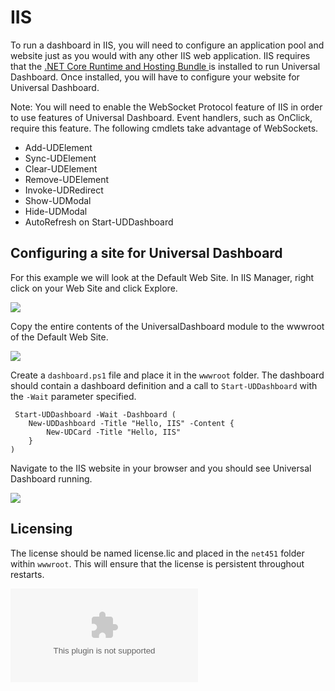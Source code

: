 # IIS

To run a dashboard in IIS, you will need to configure an application pool and website just as you would with any other IIS web application. IIS requires that the [.NET Core Runtime and Hosting Bundle ](https://www.microsoft.com/net/download/thank-you/dotnet-runtime-2.1.5-windows-hosting-bundle-installer)is installed to run Universal Dashboard. Once installed, you will have to configure your website for Universal Dashboard.

Note: You will need to enable the WebSocket Protocol feature of IIS in order to use features of Universal Dashboard. Event handlers, such as OnClick, require this feature. The following cmdlets take advantage of WebSockets. 

* Add-UDElement
* Sync-UDElement
* Clear-UDElement
* Remove-UDElement
* Invoke-UDRedirect
* Show-UDModal
* Hide-UDModal
* AutoRefresh on Start-UDDashboard

## Configuring a site for Universal Dashboard

For this example we will look at the Default Web Site. In IIS Manager, right click on your Web Site and click Explore.

![](../.gitbook/assets/explore-iis.png)

Copy the entire contents of the UniversalDashboard module to the wwwroot of the Default Web Site.

![](../.gitbook/assets/copy-iis.png)

Create a `dashboard.ps1` file and place it in the `wwwroot` folder. The dashboard should contain a dashboard definition and a call to `Start-UDDashboard` with the `-Wait` parameter specified.

```text
 Start-UDDashboard -Wait -Dashboard (
    New-UDDashboard -Title "Hello, IIS" -Content {
        New-UDCard -Title "Hello, IIS"
    }
)
```

Navigate to the IIS website in your browser and you should see Universal Dashboard running.

![](../.gitbook/assets/iis-running.png)

## Licensing

The license should be named license.lic and placed in the `net451` folder within `wwwroot`. This will ensure that the license is persistent throughout restarts.

![](../.gitbook/assets/iis-license.bin)


